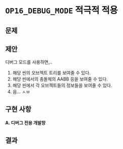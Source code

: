 # `OP16_DEBUG_MODE` 적극적 적용

## 문제



## 제안

디버그 모드를 사용하면,..

1. 해당 씬의 오브젝트 트리를 보여줄 수 있다.
2. 해당 씬에서의 충돌체의 AABB 등을 보여줄 수 있다.
3. 해당 씬에서 각 오브젝트들의 정보들을 보여줄 수 있다.
4. 음... ㅅㅂ

## 구현 사항

#### A. 디버그 전용 개발창



## 결과

